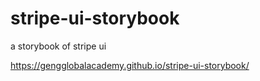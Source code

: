 # stripe-ui-storybook
a storybook of stripe ui 

https://gengglobalacademy.github.io/stripe-ui-storybook/
